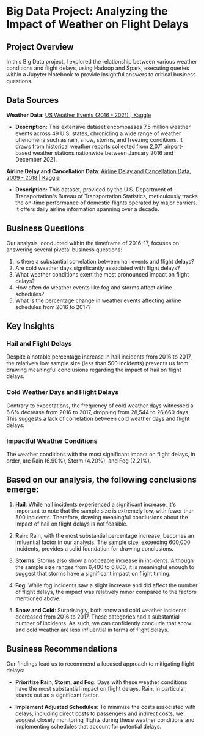 # Big Data Project: Analyzing the Impact of Weather on Flight Delays

## Project Overview

In this Big Data project, I explored the relationship between various weather conditions and flight delays, using Hadoop and Spark, executing queries within a Jupyter Notebook to provide insightful answers to critical business questions.

## Data Sources

**Weather Data**: [US Weather Events (2016 - 2021) | Kaggle](https://www.kaggle.com/datasets/sobhanmoosavi/us-weather-events)
- **Description:** This extensive dataset encompasses 7.5 million weather events across 49 U.S. states, chronicling a wide range of weather phenomena such as rain, snow, storms, and freezing conditions. It draws from historical weather reports collected from 2,071 airport-based weather stations nationwide between January 2016 and December 2021.

**Airline Delay and Cancellation Data**: [Airline Delay and Cancellation Data, 2009 - 2018 | Kaggle](https://www.kaggle.com/datasets/yuanyuwendymu/airline-delay-and-cancellation-data-2009-2018)
- **Description:** This dataset, provided by the U.S. Department of Transportation's Bureau of Transportation Statistics, meticulously tracks the on-time performance of domestic flights operated by major carriers. It offers daily airline information spanning over a decade.

## Business Questions

Our analysis, conducted within the timeframe of 2016-17, focuses on answering several pivotal business questions:

1. Is there a substantial correlation between hail events and flight delays?
2. Are cold weather days significantly associated with flight delays?
3. What weather conditions exert the most pronounced impact on flight delays?
4. How often do weather events like fog and storms affect airline schedules?
5. What is the percentage change in weather events affecting airline schedules from 2016 to 2017?

## Key Insights

### Hail and Flight Delays
Despite a notable percentage increase in hail incidents from 2016 to 2017, the relatively low sample size (less than 500 incidents) prevents us from drawing meaningful conclusions regarding the impact of hail on flight delays.

### Cold Weather Days and Flight Delays
Contrary to expectations, the frequency of cold weather days witnessed a 6.6% decrease from 2016 to 2017, dropping from 28,544 to 26,660 days. This suggests a lack of correlation between cold weather days and flight delays.

### Impactful Weather Conditions
The weather conditions with the most significant impact on flight delays, in order, are Rain (6.90%), Storm (4.20%), and Fog (2.21%).

## Based on our analysis, the following conclusions emerge:

1. **Hail**: While hail incidents experienced a significant increase, it's important to note that the sample size is extremely low, with fewer than 500 incidents. Therefore, drawing meaningful conclusions about the impact of hail on flight delays is not feasible.

2. **Rain**: Rain, with the most substantial percentage increase, becomes an influential factor in our analysis. The sample size, exceeding 600,000 incidents, provides a solid foundation for drawing conclusions.

3. **Storms**: Storms also show a noticeable increase in incidents. Although the sample size ranges from 6,400 to 6,800, it is meaningful enough to suggest that storms have a significant impact on flight timing.

4. **Fog**: While fog incidents saw a slight increase and did affect the number of flight delays, the impact was relatively minor compared to the factors mentioned above.

5. **Snow and Cold**: Surprisingly, both snow and cold weather incidents decreased from 2016 to 2017. These categories had a substantial number of incidents. As such, we can confidently conclude that snow and cold weather are less influential in terms of flight delays.

## Business Recommendations

Our findings lead us to recommend a focused approach to mitigating flight delays:

- **Prioritize Rain, Storm, and Fog:** Days with these weather conditions have the most substantial impact on flight delays. Rain, in particular, stands out as a significant factor.

- **Implement Adjusted Schedules:** To minimize the costs associated with delays, including direct costs to passengers and indirect costs, we suggest closely monitoring flights during these weather conditions and implementing schedules that account for potential delays.

